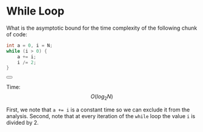 # While Loop

What is the asymptotic bound for the time complexity of the following chunk of code:

```C++
int a = 0, i = N;
while (i > 0) {
    a += i;
    i /= 2;
}
```

<button class="section" target="solution" show="Show solution" hide="Hide solution"></button>

<!--sec data-title="Solution" data-id="solution" data-show=false ces-->
 Time: $$O(log_2N)$$
 
 First, we note that `a += i` is a constant time so we can exclude it from the analysis. Second, note that at every iteration of the `while` loop the value `i` is divided by 2.
<!--endsec-->